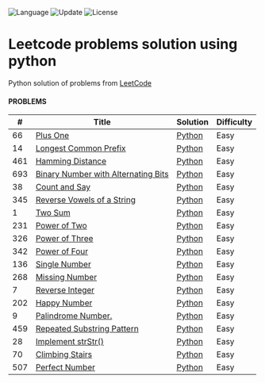 ![Language](https://img.shields.io/badge/Language-Python-orange.svg?logo=Python&logoColor=yellow) ![Update](https://img.shields.io/badge/Update-Daily-orange) ![License](https://img.shields.io/badge/License-MIT-green.svg) 


# Leetcode problems solution using python
Python solution of problems from [LeetCode](https://leetcode.com/)

#### PROBLEMS

| # | Title | Solution | Difficulty |
|---| ----- | -------- | ---------- |
|66|[Plus One](https://leetcode.com/problems/plus-one/)|[Python](./66.py)|Easy|
|14|[Longest Common Prefix](https://leetcode.com/problems/longest-common-prefix/)|[Python](./14.py)|Easy|
|461|[Hamming Distance](https://leetcode.com/problems/hamming-distance/)|[Python](./461.py)|Easy|
|693|[Binary Number with Alternating Bits](https://leetcode.com/problems/binary-number-with-alternating-bits/)|[Python](./693.py)|Easy|
|38|[Count and Say](https://leetcode.com/problems/count-and-say/)|[Python](./38.py)|Easy|
|345|[Reverse Vowels of a String](https://leetcode.com/problems/reverse-vowels-of-a-string/)|[Python](./345.py)|Easy|
|1|[Two Sum](https://leetcode.com/problems/two-sum/)|[Python](./1.py)|Easy|
|231|[Power of Two](https://leetcode.com/problems/power-of-two/)|[Python](./231.py)|Easy|
|326|[Power of Three](https://leetcode.com/problems/power-of-three/)|[Python](./326.py)|Easy|
|342|[Power of Four](https://leetcode.com/problems/power-of-four/)|[Python](./342.py)|Easy|
|136|[Single Number](https://leetcode.com/problems/single-number/)|[Python](./136.py)|Easy|
|268|[Missing Number](https://leetcode.com/problems/missing-number/)|[Python](./268.py)|Easy|
|7|[Reverse Integer](https://leetcode.com/problems/reverse-integer/)|[Python](./7.py)|Easy|
|202|[Happy Number](https://leetcode.com/problems/happy-number/)|[Python](./202.py)|Easy|
|9|[Palindrome Number.](https://leetcode.com/problems/palindrome-number/)|[Python](./9.py)|Easy|
|459|[Repeated Substring Pattern](https://leetcode.com/problems/repeated-substring-pattern/)|[Python](./459.py)|Easy|
|28|[Implement strStr()](https://leetcode.com/problems/implement-strstr/)|[Python](./28.py)|Easy|
|70|[Climbing Stairs](https://leetcode.com/problems/climbing-stairs/)|[Python](./70.py)|Easy|
|507|[Perfect Number](https://leetcode.com/problems/perfect-number/)|[Python](./507.py)|Easy|



